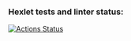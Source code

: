 ### Hexlet tests and linter status:
[![Actions Status](https://github.com/Sckandinav/frontend-project-44/workflows/hexlet-check/badge.svg)](https://github.com/Sckandinav/frontend-project-44/actions)